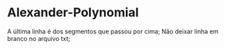 # Alexander-Polynomial

A última linha é dos segmentos que passou por cima;
Não deixar linha em branco no arquivo txt;



